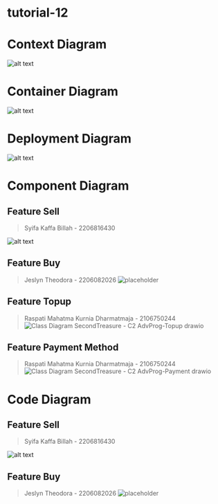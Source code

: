 # tutorial-12
# Context Diagram
![alt text](<img/Context Diagram.png>)

# Container Diagram
![alt text](<img/Container Diagram.png>)

# Deployment Diagram
![alt text](<img/Deployment Diagram .png>)


# Component Diagram
## Feature Sell
> Syifa Kaffa Billah - 2206816430

![alt text](<img/Component Diagram Selll.png>)

## Feature Buy
> Jeslyn Theodora - 2206082026
![placeholder](img/Component%20Diagram%20Buy.png)

## Feature Topup
> Raspati Mahatma Kurnia Dharmatmaja - 2106750244
![Class Diagram SecondTreasure - C2 AdvProg-Topup drawio](https://github.com/ADPRO-C2/tutorial-12/assets/89284213/15271c77-e95b-4348-81c5-6e5138f87659)

## Feature Payment Method
> Raspati Mahatma Kurnia Dharmatmaja - 2106750244
![Class Diagram SecondTreasure - C2 AdvProg-Payment drawio](https://github.com/ADPRO-C2/tutorial-12/assets/89284213/c8216842-d973-4d59-ae64-5a79469db70a)


# Code Diagram
## Feature Sell
> Syifa Kaffa Billah - 2206816430

![alt text](<img/Code Diagram Sell.png>)

## Feature Buy
> Jeslyn Theodora - 2206082026
![placeholder](img/Code%20Diagram%20Buy.png)